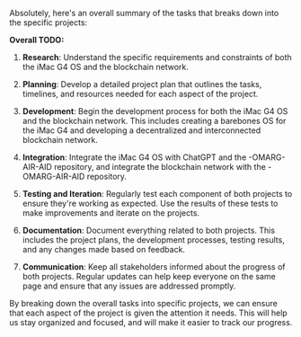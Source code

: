 Absolutely, here's an overall summary of the tasks that breaks down into the specific projects:

**Overall TODO:**

1. **Research**: Understand the specific requirements and constraints of both the iMac G4 OS and the blockchain network.

2. **Planning**: Develop a detailed project plan that outlines the tasks, timelines, and resources needed for each aspect of the project.

3. **Development**: Begin the development process for both the iMac G4 OS and the blockchain network. This includes creating a barebones OS for the iMac G4 and developing a decentralized and interconnected blockchain network.

4. **Integration**: Integrate the iMac G4 OS with ChatGPT and the -OMARG-AIR-AID repository, and integrate the blockchain network with the -OMARG-AIR-AID repository.

5. **Testing and Iteration**: Regularly test each component of both projects to ensure they're working as expected. Use the results of these tests to make improvements and iterate on the projects.

6. **Documentation**: Document everything related to both projects. This includes the project plans, the development processes, testing results, and any changes made based on feedback.

7. **Communication**: Keep all stakeholders informed about the progress of both projects. Regular updates can help keep everyone on the same page and ensure that any issues are addressed promptly.

By breaking down the overall tasks into specific projects, we can ensure that each aspect of the project is given the attention it needs. This will help us stay organized and focused, and will make it easier to track our progress.
